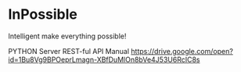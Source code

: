 # InPossible
Intelligent make everything possible!

PYTHON Server REST-ful API Manual 
https://drive.google.com/open?id=1Bu8Vg9BPOeprLmagn-XBfDuMlOn8bVe4J53U6RcIC8s
